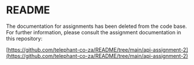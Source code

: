 # README

The documentation for assignments has been deleted from the code base. For further information, please consult the assignment documentation in this repository:

[https://github.com/telephant-co-za/README/tree/main/api-assignment-2](https://github.com/telephant-co-za/README/tree/main/api-assignment-2)
